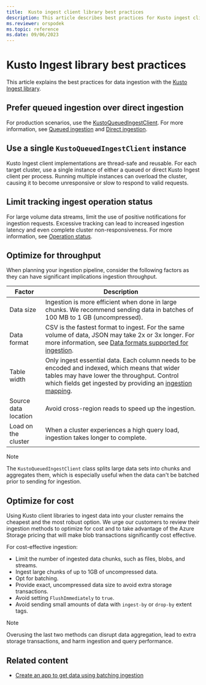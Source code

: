 ```yaml
---
title:  Kusto ingest client library best practices
description: This article describes best practices for Kusto ingest client library.
ms.reviewer: orspodek
ms.topic: reference
ms.date: 09/06/2023
---
```

# Kusto Ingest library best practices

This article explains the best practices for data ingestion with the [Kusto Ingest library](about-kusto-ingest.md).

## Prefer queued ingestion over direct ingestion

For production scenarios, use the [KustoQueuedIngestClient](kusto-ingest-client-reference.md#interface-ikustoqueuedingestclient). For more information, see [Queued ingestion](about-kusto-ingest.md#queued-ingestion) and [Direct ingestion](about-kusto-ingest.md#direct-ingestion).

## Use a single `KustoQueuedIngestClient` instance

Kusto Ingest client implementations are thread-safe and reusable. For each target cluster, use a single instance of either a queued or direct Kusto Ingest client per process. Running multiple instances can overload the cluster, causing it to become unresponsive or slow to respond to valid requests.

## Limit tracking ingest operation status

For large volume data streams, limit the use of positive notifications for ingestion requests. Excessive tracking can lead to increased ingestion latency and even complete cluster non-responsiveness. For more information, see [Operation status](kusto-ingest-client-status.md).

## Optimize for throughput

When planning your ingestion pipeline, consider the following factors as they can have significant implications ingestion throughput.

| Factor | Description |
|--|--|
| Data size | Ingestion is more efficient when done in large chunks. We recommend sending data in batches of 100 MB to 1 GB (uncompressed).|
| Data format | CSV is the fastest format to ingest. For the same volume of data, JSON may take 2x or 3x longer. For more information, see [Data formats supported for ingestion](../../../ingestion-supported-formats.md).|
| Table width | Only ingest essential data. Each column needs to be encoded and indexed, which means that wider tables may have lower the throughput. Control which fields get ingested by providing an [ingestion mapping](../../management/mappings.md).|
| Source data location | Avoid cross-region reads to speed up the ingestion. |
| Load on the cluster | When a cluster experiences a high query load, ingestion takes longer to complete. |

> [!NOTE]
> The `KustoQueuedIngestClient` class splits large data sets into chunks and aggregates them, which is especially useful when the data can't be batched prior to sending for ingestion.

## Optimize for cost

Using Kusto client libraries to ingest data into your cluster remains the cheapest and the most robust option. We urge our customers to review their ingestion methods to optimize for cost and to take advantage of the Azure Storage pricing that will make blob transactions significantly cost effective.

For cost-effective ingestion:

* Limit the number of ingested data chunks, such as files, blobs, and streams.
* Ingest large chunks of up to 1GB of uncompressed data.
* Opt for batching.
* Provide exact, uncompressed data size to avoid extra storage transactions.
* Avoid setting `FlushImmediately` to `true`.
* Avoid sending small amounts of data with `ingest-by` or `drop-by` extent tags.

> [!NOTE]
> Overusing the last two methods can disrupt data aggregation, lead to extra storage transactions, and harm ingestion and query performance.

## Related content

* [Create an app to get data using batching ingestion](../get-started/app-batch-ingestion.md)
